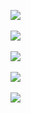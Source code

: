 ![](http://geekresearchlab.net/coursera/crypto1/zz-2-1.jpg)<br><br>
![](http://geekresearchlab.net/coursera/crypto1/zz-2-2.jpg)<br><br>
![](http://geekresearchlab.net/coursera/crypto1/zz-2-3.jpg)<br><br>
![](http://geekresearchlab.net/coursera/crypto1/zz-2-4.jpg)<br><br>
![](http://geekresearchlab.net/coursera/crypto1/zz-2-5.jpg)<br>
